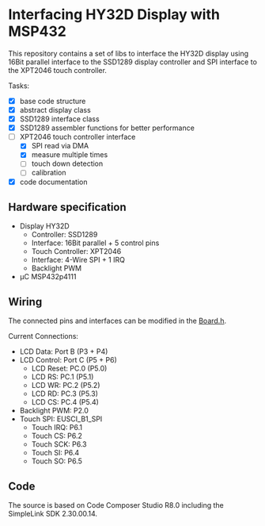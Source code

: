 # Interfacing HY32D Display with MSP432

This repository contains a set of libs to interface the HY32D display using 16Bit parallel interface to the SSD1289 display controller and SPI interface to the XPT2046 touch controller.

Tasks:
- [x] base code structure
- [x] abstract display class
- [x] SSD1289 interface class
- [x] SSD1289 assembler functions for better performance
- [ ] XPT2046 touch controller interface
  - [x] SPI read via DMA
  - [x] measure multiple times
  - [ ] touch down detection
  - [ ] calibration
- [x] code documentation

## Hardware specification

* Display HY32D
  * Controller: SSD1289
  * Interface: 16Bit parallel + 5 control pins
  * Touch Controller: XPT2046
  * Interface: 4-Wire SPI + 1 IRQ
  * Backlight PWM
* µC MSP432p4111

## Wiring

The connected pins and interfaces can be modified in the [Board.h](Board.h).

Current Connections:
* LCD Data: Port B (P3 + P4)
* LCD Control: Port C (P5 + P6)
  * LCD Reset: PC.0 (P5.0)
  * LCD RS: PC.1 (P5.1)
  * LCD WR: PC.2 (P5.2)
  * LCD RD: PC.3 (P5.3)
  * LCD CS: PC.4 (P5.4)
* Backlight PWM: P2.0
* Touch SPI: EUSCI_B1_SPI
  * Touch IRQ: P6.1
  * Touch CS: P6.2
  * Touch SCK: P6.3
  * Touch SI: P6.4
  * Touch SO: P6.5

## Code

The source is based on Code Composer Studio R8.0 including the SimpleLink SDK 2.30.00.14.


